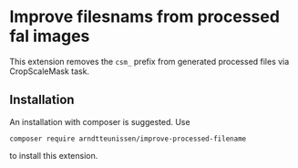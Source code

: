 # Improve filesnams from processed fal images

This extension removes the `csm_` prefix from generated processed files via CropScaleMask task.

## Installation
An installation with composer is suggested. Use 

`composer require arndtteunissen/improve-processed-filename`

to install this extension.